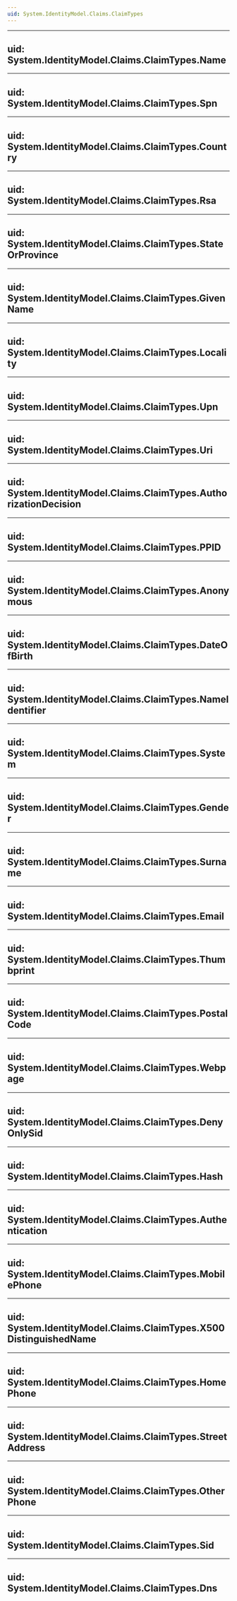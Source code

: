 ```yaml
---
uid: System.IdentityModel.Claims.ClaimTypes
---
```


---
uid: System.IdentityModel.Claims.ClaimTypes.Name
---

---
uid: System.IdentityModel.Claims.ClaimTypes.Spn
---

---
uid: System.IdentityModel.Claims.ClaimTypes.Country
---

---
uid: System.IdentityModel.Claims.ClaimTypes.Rsa
---

---
uid: System.IdentityModel.Claims.ClaimTypes.StateOrProvince
---

---
uid: System.IdentityModel.Claims.ClaimTypes.GivenName
---

---
uid: System.IdentityModel.Claims.ClaimTypes.Locality
---

---
uid: System.IdentityModel.Claims.ClaimTypes.Upn
---

---
uid: System.IdentityModel.Claims.ClaimTypes.Uri
---

---
uid: System.IdentityModel.Claims.ClaimTypes.AuthorizationDecision
---

---
uid: System.IdentityModel.Claims.ClaimTypes.PPID
---

---
uid: System.IdentityModel.Claims.ClaimTypes.Anonymous
---

---
uid: System.IdentityModel.Claims.ClaimTypes.DateOfBirth
---

---
uid: System.IdentityModel.Claims.ClaimTypes.NameIdentifier
---

---
uid: System.IdentityModel.Claims.ClaimTypes.System
---

---
uid: System.IdentityModel.Claims.ClaimTypes.Gender
---

---
uid: System.IdentityModel.Claims.ClaimTypes.Surname
---

---
uid: System.IdentityModel.Claims.ClaimTypes.Email
---

---
uid: System.IdentityModel.Claims.ClaimTypes.Thumbprint
---

---
uid: System.IdentityModel.Claims.ClaimTypes.PostalCode
---

---
uid: System.IdentityModel.Claims.ClaimTypes.Webpage
---

---
uid: System.IdentityModel.Claims.ClaimTypes.DenyOnlySid
---

---
uid: System.IdentityModel.Claims.ClaimTypes.Hash
---

---
uid: System.IdentityModel.Claims.ClaimTypes.Authentication
---

---
uid: System.IdentityModel.Claims.ClaimTypes.MobilePhone
---

---
uid: System.IdentityModel.Claims.ClaimTypes.X500DistinguishedName
---

---
uid: System.IdentityModel.Claims.ClaimTypes.HomePhone
---

---
uid: System.IdentityModel.Claims.ClaimTypes.StreetAddress
---

---
uid: System.IdentityModel.Claims.ClaimTypes.OtherPhone
---

---
uid: System.IdentityModel.Claims.ClaimTypes.Sid
---

---
uid: System.IdentityModel.Claims.ClaimTypes.Dns
---
